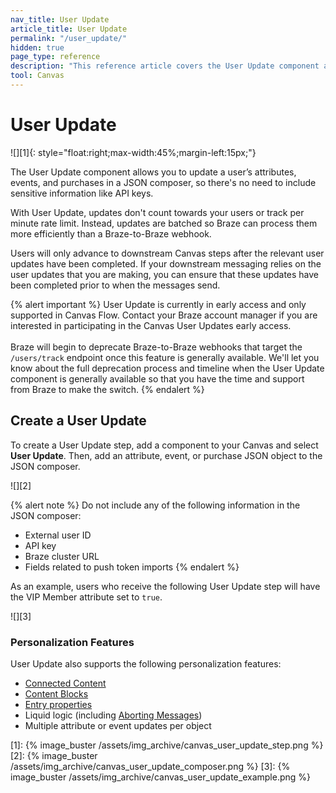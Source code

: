 ```yaml
---
nav_title: User Update 
article_title: User Update 
permalink: "/user_update/"
hidden: true
page_type: reference
description: "This reference article covers the User Update component and how to use them in your Canvases."
tool: Canvas
---
```


# User Update 

![][1]{: style="float:right;max-width:45%;margin-left:15px;"}

The User Update component allows you to update a user’s attributes, events, and purchases in a JSON composer, so there's no need to include sensitive information like API keys.

With User Update, updates don't count towards your users or track per minute rate limit. Instead, updates are batched so Braze can process them more efficiently than a Braze-to-Braze webhook.

Users will only advance to downstream Canvas steps after the relevant user updates have been completed. If your downstream messaging relies on the user updates that you are making, you can ensure that these updates have been completed prior to when the messages send.

{% alert important %}
User Update is currently in early access and only supported in Canvas Flow. Contact your Braze account manager if you are interested in participating in the Canvas User Updates early access. <br><br>Braze will begin to deprecate Braze-to-Braze webhooks that target the `/users/track` endpoint once this feature is generally available. We'll let you know about the full deprecation process and timeline when the User Update component is generally available so that you have the time and support from Braze to make the switch.
{% endalert %}

## Create a User Update 

To create a User Update step, add a component to your Canvas and select **User Update**. Then, add an attribute, event, or purchase JSON object to the JSON composer.

![][2] 

{% alert note %}
Do not include any of the following information in the JSON composer:
* External user ID
* API key
* Braze cluster URL
* Fields related to push token imports
{% endalert %}

As an example, users who receive the following User Update step will have the VIP Member attribute set to `true`.

![][3]

### Personalization Features

User Update also supports the following personalization features: 
* [Connected Content]({{site.baseurl}}/user_guide/personalization_and_dynamic_content/connected_content/) 
* [Content Blocks]({{site.baseurl}}/user_guide/engagement_tools/templates_and_media/content_blocks/)
* [Entry properties]({{site.baseurl}}/user_guide/engagement_tools/canvas/create_a_canvas/canvas_persistent_entry_properties/)
* Liquid logic (including [Aborting Messages]({{site.baseurl}}/user_guide/personalization_and_dynamic_content/liquid/aborting_messages/))
* Multiple attribute or event updates per object


[1]: {% image_buster /assets/img_archive/canvas_user_update_step.png %} 
[2]: {% image_buster /assets/img_archive/canvas_user_update_composer.png %} 
[3]: {% image_buster /assets/img_archive/canvas_user_update_example.png %} 
